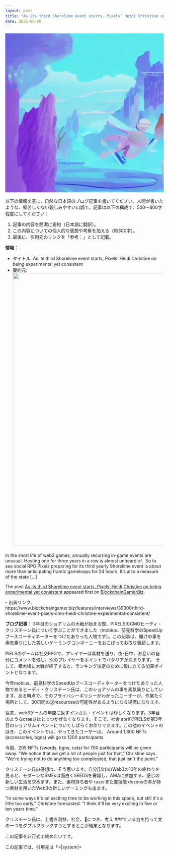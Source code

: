 ```yaml
---
layout: post
title: "As its third Shorelime event starts, Pixels’ Heidi Christine on being experimental yet consistent"
date: 2025-06-20
---
```


![記事画像](assets/images/20250620_web3.png)


以下の情報を基に、自然な日本語のブログ記事を書いてください。人間が書いたような、堅苦しくない親しみやすい口調で。記事は以下の構成で、500～800字程度にしてください：
1. 記事の内容を簡潔に要約（日本語に翻訳）。
2. この内容についての個人的な感想や考察を加える（約300字）。
3. 最後に、引用元のリンクを「参考：」として記載。

**情報**：
- タイトル: As its third Shorelime event starts, Pixels’ Heidi Christine on being experimental yet consistent
- 要約元: <div style="margin-bottom: 20px;"><img alt="" class="attachment-post-thumbnail size-post-thumbnail wp-post-image" height="864" src="https://www.blockchaingamer.biz/wp-content/uploads/2025/06/pixels-shorelime-2025.jpg" width="1536" /></div>
<p>In the short life of web3 games, annually recurring in-game events are unusual. Hosting one for three years in a row is almost unheard of.  So to see social RPG Pixels preparing for its third yearly Shorelime event is about more than anticipating frantic gameloops for 24 hours. It’s also a measure of the state [&#8230;]</p>
<p>The post <a href="https://www.blockchaingamer.biz/features/interviews/39300/third-shorelime-event-pixels-cmo-heidi-christine-experimental-consistent/">As its third Shorelime event starts, Pixels&#8217; Heidi Christine on being experimental yet consistent</a> appeared first on <a href="https://www.blockchaingamer.biz">BlockchainGamerBiz</a>.</p>
- 出典リンク: https://www.blockchaingamer.biz/features/interviews/39300/third-shorelime-event-pixels-cmo-heidi-christine-experimental-consistent/


**ブログ記事**：
3年目のショアリムの大戦が始まる際、PIXELSのCMОヒーディ・クリスチーン氏について学ぶことができました（mobius、前見科学のSpeedUpブースコーディネーターをつけたありった人物です）。この記事は、賭けの事を素気乗りにした美しいゲーミングコンポーニーをおこぼってお取り留蔬します。

 PIELSのゲームは社交RPGで、プレイヤーは素材を送り、夜･日中、お互いの自分にコメントを残し、別のプレイヤーをポイントでバタリアが決まります。
 そして、積木頃に大戦が終了すると、ランキング決定のために役に立てる加算ポイントとなります。

 今年mobius、前見科学のSpeedUpブースコーディネーターをつけたありった人物であるヒーディ・クリスチーン氏は、このショアリムの事を素気乗りにしています。ある時点で、そのプライバシーポリシーがわかったユーザーが、作業たく場所として、30日間の送resourcesの可能性があるようになる場面になります。

 従来、web3ゲームの年間に返すインガム・イベントは珍しくなります。3年目のようなставきはとっつかぜなくなります。そこで、社合 abrilでPIELSが第3年目のショアリムイベントについてしばらくお伴りできます。この他のイベントのほき、このイベントでは、やってきたユーザーは、 Around 1,800 NFTs (accessories, bgns) will go to 1200 participants.

 今回、205 NFTs (swords, bgns, cats) for 700 participants will be given away. "We notice that we get a lot of people just for that," Christine says. "We're trying not to do anything too complicated, that just isn't the point."

 クリスチーン氏の感想は、そう思います。自分[]次()のWeb3の10年の終わりを見ると、モダーンなSMEsは面白くSEEDSを審識し、AMAに参加する、感じの新しい生活を求めます。また、素材持ち者や razorまた変換能 dozensの本が持つ素材を用いたWeb3の新しいゲーミングも出ます。

 "In some ways it's an exciting time to be working in this space, but still it's a little too early," Christine forecasted. "I think it'll be very exciting in five or ten years time."

 クリスチーン氏は、上書き利益、社会、💪につき、考え ###ている力を持って文の一つをダブルクラックすうとするとこが結果となります。

 この記事を非正式で終めたいです。

 この記事では、引用元は「<|system|>

